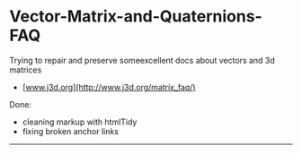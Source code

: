 # Vector-Matrix-and-Quaternions-FAQ

Trying to repair and preserve  someexcellent docs about vectors and 3d matrices

 * [www.j3d.org](http://www.j3d.org/matrix_faq/)
 
 Done:
 
- cleaning markup  with htmlTidy
- fixing broken anchor links
 ---
